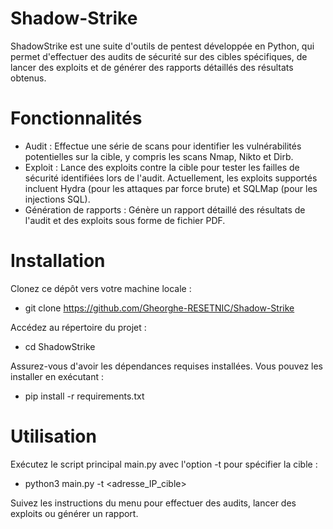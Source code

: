 # Shadow-Strike
ShadowStrike est une suite d'outils de pentest développée en Python, qui permet d'effectuer des audits de sécurité sur des cibles spécifiques, de lancer des exploits et de générer des rapports détaillés des résultats obtenus.
# Fonctionnalités
- Audit : Effectue une série de scans pour identifier les vulnérabilités potentielles sur la cible, y compris les scans Nmap, Nikto et Dirb.
- Exploit : Lance des exploits contre la cible pour tester les failles de sécurité identifiées lors de l'audit. Actuellement, les exploits supportés incluent Hydra (pour les attaques par force brute) et SQLMap (pour les injections SQL).
- Génération de rapports : Génère un rapport détaillé des résultats de l'audit et des exploits sous forme de fichier PDF.
# Installation
Clonez ce dépôt vers votre machine locale :

 - git clone https://github.com/Gheorghe-RESETNIC/Shadow-Strike
   
Accédez au répertoire du projet :

 - cd ShadowStrike
   
Assurez-vous d'avoir les dépendances requises installées. Vous pouvez les installer en exécutant :

 - pip install -r requirements.txt
   
# Utilisation
Exécutez le script principal main.py avec l'option -t pour spécifier la cible :

 - python3 main.py -t <adresse_IP_cible>
 
Suivez les instructions du menu pour effectuer des audits, lancer des exploits ou générer un rapport.
